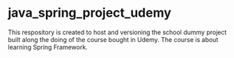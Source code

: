 # java_spring_project_udemy
This respository is created to host and versioning the school dummy project built along the doing of the course bought in Udemy. The course is about learning Spring Framework.
